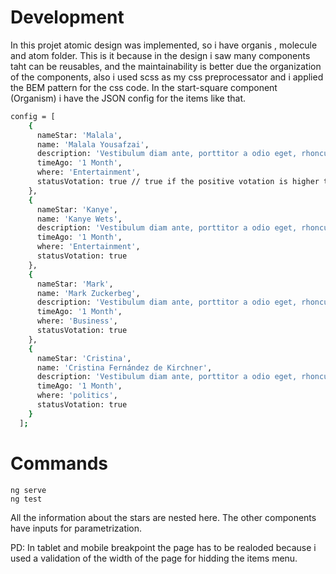 # Development
In this projet atomic design was implemented, so i have organis , molecule and atom folder. This is it because in the design i saw many components taht can be reusables, and the maintainability is better due the organization of the components, also i used scss as my css preprocessator and i applied the BEM pattern for the css code. In the start-square component (Organism) i have the JSON config for the items like that.

```bash
config = [
    {
      nameStar: 'Malala',
      name: 'Malala Yousafzai',
      description: 'Vestibulum diam ante, porttitor a odio eget, rhoncus neque. Aenean eu velit libero.',
      timeAgo: '1 Month',
      where: 'Entertainment',
      statusVotation: true // true if the positive votation is higher thant the negative votes
    },
    {
      nameStar: 'Kanye',
      name: 'Kanye Wets',
      description: 'Vestibulum diam ante, porttitor a odio eget, rhoncus neque. Aenean eu velit libero.',
      timeAgo: '1 Month',
      where: 'Entertainment',
      statusVotation: true
    },
    {
      nameStar: 'Mark',
      name: 'Mark Zuckerbeg',
      description: 'Vestibulum diam ante, porttitor a odio eget, rhoncus neque. Aenean eu velit libero.',
      timeAgo: '1 Month',
      where: 'Business',
      statusVotation: true
    },
    {
      nameStar: 'Cristina',
      name: 'Cristina Fernández de Kirchner',
      description: 'Vestibulum diam ante, porttitor a odio eget, rhoncus neque. Aenean eu velit libero.',
      timeAgo: '1 Month',
      where: 'politics',
      statusVotation: true
    }
  ];
```
# Commands
```
ng serve
ng test

```
  All the information about the stars are nested here. The other components have inputs for parametrization.


  PD: In tablet and mobile breakpoint the page has to be realoded because i used a validation of the width of the page for hidding the items menu.